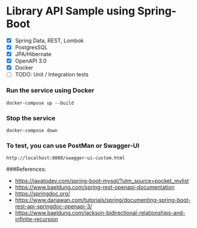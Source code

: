 # Library API Sample using Spring-Boot
- [x] Spring Data, REST, Lombok
- [x] PostgresSQL 
- [x] JPA/Hibernate 
- [x] OpenAPI 3.0 
- [x] Docker
- [ ] TODO: Unit / Integration tests

### Run the service using Docker

```docker-compose up --build```

### Stop the service

```docker-compose down```

### To test, you can use PostMan or Swagger-UI

``http://localhost:8080/swagger-ui-custom.html``





###References:
* https://javatodev.com/spring-boot-mysql/?utm_source=pocket_mylist
* https://www.baeldung.com/spring-rest-openapi-documentation
* https://springdoc.org/
* https://www.dariawan.com/tutorials/spring/documenting-spring-boot-rest-api-springdoc-openapi-3/
* https://www.baeldung.com/jackson-bidirectional-relationships-and-infinite-recursion


